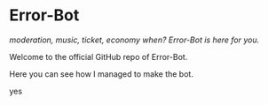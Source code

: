 # Error-Bot
*moderation, music, ticket, economy when? Error-Bot is here for you.*

Welcome to the official GitHub repo of Error-Bot.

Here you can see how I managed to make the bot.

yes
